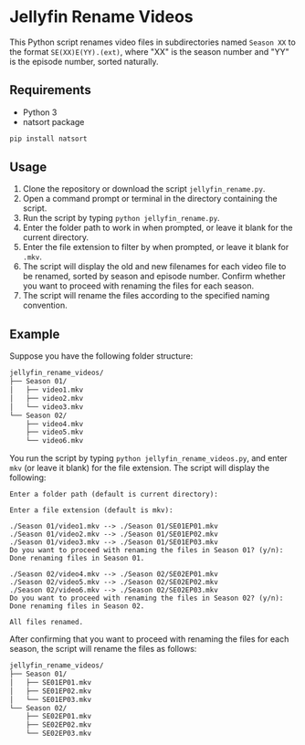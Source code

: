 # Jellyfin Rename Videos

This Python script renames video files in subdirectories named `Season XX` to the format `SE(XX)E(YY).(ext)`, where "XX" is the season number and "YY" is the episode number, sorted naturally.

## Requirements

- Python 3
- natsort package

```bash
pip install natsort
```

## Usage

1. Clone the repository or download the script `jellyfin_rename.py`.
2. Open a command prompt or terminal in the directory containing the script.
3. Run the script by typing `python jellyfin_rename.py`.
4. Enter the folder path to work in when prompted, or leave it blank for the current directory.
5. Enter the file extension to filter by when prompted, or leave it blank for `.mkv`.
6. The script will display the old and new filenames for each video file to be renamed, sorted by season and episode number. Confirm whether you want to proceed with renaming the files for each season.
7. The script will rename the files according to the specified naming convention.

## Example

Suppose you have the following folder structure:

```bash
jellyfin_rename_videos/
├── Season 01/
│   ├── video1.mkv
│   ├── video2.mkv
│   └── video3.mkv
└── Season 02/
    ├── video4.mkv
    ├── video5.mkv
    └── video6.mkv
```

You run the script by typing `python jellyfin_rename_videos.py`, and enter `mkv` (or leave it blank) for the file extension. The script will display the following:

```
Enter a folder path (default is current directory):

Enter a file extension (default is mkv):

./Season 01/video1.mkv --> ./Season 01/SE01EP01.mkv
./Season 01/video2.mkv --> ./Season 01/SE01EP02.mkv
./Season 01/video3.mkv --> ./Season 01/SE01EP03.mkv
Do you want to proceed with renaming the files in Season 01? (y/n):
Done renaming files in Season 01.

./Season 02/video4.mkv --> ./Season 02/SE02EP01.mkv
./Season 02/video5.mkv --> ./Season 02/SE02EP02.mkv
./Season 02/video6.mkv --> ./Season 02/SE02EP03.mkv
Do you want to proceed with renaming the files in Season 02? (y/n):
Done renaming files in Season 02.

All files renamed.
```
After confirming that you want to proceed with renaming the files for each season, the script will rename the files as follows:

```bash
jellyfin_rename_videos/
├── Season 01/
│   ├── SE01EP01.mkv
│   ├── SE01EP02.mkv
│   └── SE01EP03.mkv
└── Season 02/
    ├── SE02EP01.mkv
    ├── SE02EP02.mkv
    └── SE02EP03.mkv
```
